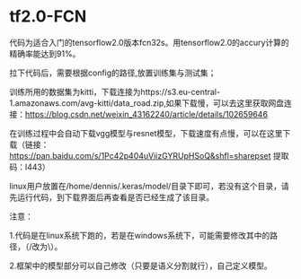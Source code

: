 # tf2.0-FCN

代码为适合入门的tensorflow2.0版本fcn32s。用tensorflow2.0的accury计算的精确率能达到91%。

拉下代码后，需要根据config的路径,放置训练集与测试集；

训练所用的数据集为kitti，下载连接为https://s3.eu-central-1.amazonaws.com/avg-kitti/data_road.zip,如果下载慢，可以去这里获取网盘连接：https://blog.csdn.net/weixin_43162240/article/details/102659646

在训练过程中会自动下载vgg模型与resnet模型，下载速度有点慢，可以在这里下载（链接：https://pan.baidu.com/s/1Pc42p404uViizGYRUpHSoQ&shfl=sharepset 
提取码：l443）

linux用户放置在/home/dennis/.keras/model/目录下即可，若没有这个目录，请先运行代码，到下载界面后再查看是否已经生成了该目录。

注意：

1.代码是在linux系统下跑的，若是在windows系统下，可能需要修改其中的路径，（/改为\\）。

2.框架中的模型部分可以自己修改（只要是语义分割就行），自己定义模型。

